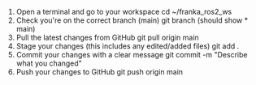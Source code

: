  1. Open a terminal and go to your workspace
cd ~/franka_ros2_ws
 2. Check you're on the correct branch (main)
git branch (should show * main)
 3. Pull the latest changes from GitHub
git pull origin main
 4. Stage your changes (this includes any edited/added files)
git add .
5. Commit your changes with a clear message
git commit -m "Describe what you changed"
6. Push your changes to GitHub
git push origin main
